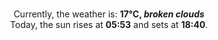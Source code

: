 <p  align="center"><br/>Currently, the weather is: <b> 17°C, <i>broken clouds</i></b></br>Today, the sun rises at <b>05:53</b> and sets at <b>18:40</b>.</p>